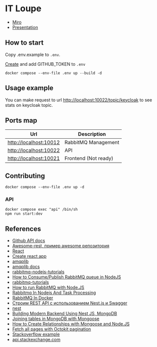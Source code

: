 # IT Loupe

- [Miro](https://miro.com/app/board/uXjVP6h9ioc=/)
- [Presentation](https://docs.google.com/presentation/d/1_YJaqwwzofk55nRsRXhcHYGJmLTNzQSsJDUyKFrwFKI/edit#slide=id.g15e334fe05e_0_17)

## How to start

Copy .env.example to `.env`.

[Create](https://docs.github.com/en/authentication/keeping-your-account-and-data-secure/creating-a-personal-access-token) and add GITHUB_TOKEN to `.env`

```shell
docker compose --env-file .env up --build -d
```

## Usage example

You can make request to url <http://localhost:10022/topic/keycloak> to see stats on keycloak topic.

## Ports map

| Url                      | Description          |
|--------------------------|----------------------|
| <http://localhost:10012> | RabbitMQ Management  |
| <http://localhost:10022> | API                  |
| <http://localhost:10021> | Frontend (Not ready) |

## Contributing

```shell
docker compose --env-file .env up -d
```

### API

```shell
docker compose exec "api" /bin/sh
npm run start:dev
```

## References

- [Github API docs](https://docs.github.com/en/rest/search?apiVersion=2022-11-28)
- [Awesome-rest, пример awesome репозитория](https://github.com/marmelab/awesome-rest/)
- [React](https://reactjs.org/docs/getting-started.html)
- [Create react app](https://create-react-app.dev/docs/adding-typescript/)
- [amqplib](https://github.com/amqp-node/amqplib)
- [amqplib docs](https://amqp-node.github.io/amqplib/)
- [rabbitmq-nodejs-tutorials](https://github.com/johnfriz/rabbitmq-nodejs-tutorials/blob/master/one/send.js)
- [How to Consume/Publish RabbitMQ queue in NodeJS](https://medium.com/@rafael.guzman/how-to-consume-publish-rabbitmq-message-in-nodejs-cb68b5a6484c)
- [rabbitmq-tutorials](https://github.com/rabbitmq/rabbitmq-tutorials/blob/main/javascript-nodejs/src/receive.js)
- [How to run RabbitMQ with Node.JS](https://www.cloudamqp.com/blog/how-to-run-rabbitmq-with-nodejs.html)
- [Rabbitmq In Nodejs And Task Processing](https://strapengine.com/rabbitmq-in-nodejs-and-task-processing/)
- [RabbitMQ In Docker](https://strapengine.com/rabbitmq-in-docker/)
- [Строим REST API с использованием Nest.js и Swagger](https://habr.com/ru/post/668340/)
- [nest](https://github.com/nestjs/nest/tree/master/sample)
- [Building Modern Backend Using Nest JS, MongoDB](https://medium.com/weekly-webtips/building-modern-backendusing-nest-js-and-mongodb-96fd04f4b050)
- [Joining tables in MongoDB with Mongoose](https://medium.com/@mendes.develop/joining-tables-in-mongodb-with-mongoose-489d72c84b60)
- [How to Create Relationships with Mongoose and Node.JS](https://dev.to/oluseyeo/how-to-create-relationships-with-mongoose-and-node-js-11c8)
- [Fetch all pages with Octokit pagination](https://michaelheap.com/octokit-pagination/)
- [Stackoverflow example](https://stackoverflow.com/questions/tagged/kotlin?sort=MostFrequent&edited=true)
- [api.stackexchange.com](https://api.stackexchange.com/docs)

